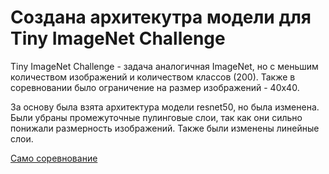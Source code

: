 # Создана архитекутра модели для Tiny ImageNet Challenge

Tiny ImageNet Challenge - задача аналогичная ImageNet, но с меньшим количеством изображений и количеством классов (200). Также в соревновании было ограничение на размер изображений - 40x40.

За основу была взята архитектура модели resnet50, но была изменена. Были убраны промежуточные пулинговые слои, так как они сильно понижали размерность изображений. Также были изменены линейные слои.

[Само соревнование](https://www.kaggle.com/competitions/bhw-1-dl-2023-2024)
